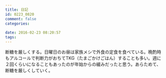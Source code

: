 ```yaml
---
title: 日記
id: 0223_0820
comment: false
categories:
   
date: 2016-02-23 08:20:57
tags:
---
```


断糖を厳しくする。日曜日のお昼は家族メシで外食の定食を食べている。晩酌時もアルコールで判断力がおちてTKG（たまごかけごはん）することも多い。週に２回くらいになることもあったのが年始からの緩みだったと思う。あらためて、断糖を厳しくしていく。


